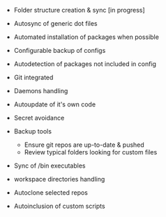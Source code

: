 - Folder structure creation & sync [in progress]

- Autosync of generic dot files
- Automated installation of packages when possible
- Configurable backup of configs
- Autodetection of packages not included in config
- Git integrated
- Daemons handling
- Autoupdate of it's own code
- Secret avoidance
- Backup tools
  - Ensure git repos are up-to-date & pushed
  - Review typical folders looking for custom files
- Sync of /bin executables
- workspace directories handling
- Autoclone selected repos
- Autoinclusion of custom scripts
